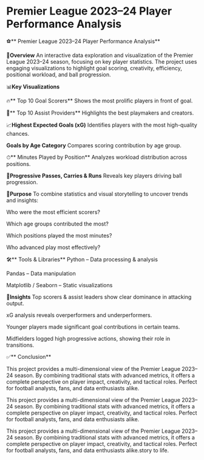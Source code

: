 # Premier League 2023–24 Player Performance Analysis
⚽** Premier League 2023–24 Player Performance Analysis**

📌**Overview**
An interactive data exploration and visualization of the Premier League 2023–24 season, focusing on key player statistics. The project uses engaging visualizations to highlight goal scoring, creativity, efficiency, positional workload, and ball progression.

📊**Key Visualizations**

🔥** Top 10 Goal Scorers**
Shows the most prolific players in front of goal.

🎯** Top 10 Assist Providers**
Highlights the best playmakers and creators.

📈**Highest Expected Goals (xG)**
Identifies players with the most high-quality chances.

 **Goals by Age Category**
Compares scoring contribution by age group.

⏱** Minutes Played by Position**
Analyzes workload distribution across positions.

🚀**Progressive Passes, Carries & Runs**
Reveals key players driving ball progression.

🎯**Purpose**
To combine statistics and visual storytelling to uncover trends and insights:

Who were the most efficient scorers?

Which age groups contributed the most?

Which positions played the most minutes?

Who advanced play most effectively?

🛠** Tools & Libraries**
Python – Data processing & analysis

Pandas – Data manipulation

Matplotlib / Seaborn – Static visualizations


📌**Insights**
Top scorers & assist leaders show clear dominance in attacking output.

xG analysis reveals overperformers and underperformers.

Younger players made significant goal contributions in certain teams.

Midfielders logged high progressive actions, showing their role in transitions.

✅** Conclusion**

This project provides a multi-dimensional view of the Premier League 2023–24 season. By combining traditional stats with advanced metrics, it offers a complete perspective on player impact, creativity, and tactical roles. Perfect for football analysts, fans, and data enthusiasts alike.


This project provides a multi-dimensional view of the Premier League 2023–24 season. By combining traditional stats with advanced metrics, it offers a complete perspective on player impact, creativity, and tactical roles. Perfect for football analysts, fans, and data enthusiasts alike.


This project provides a multi-dimensional view of the Premier League 2023–24 season. By combining traditional stats with advanced metrics, it offers a complete perspective on player impact, creativity, and tactical roles. Perfect for football analysts, fans, and data enthusiasts alike.story to life.
